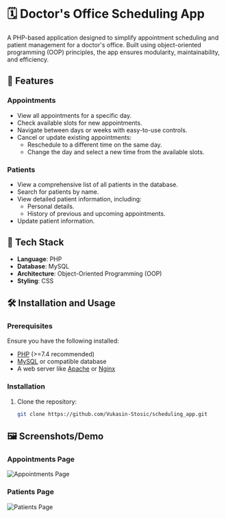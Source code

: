 # 🗓️ Doctor's Office Scheduling App

A PHP-based application designed to simplify appointment scheduling and patient management for a doctor's office. Built using object-oriented programming (OOP) principles, the app ensures modularity, maintainability, and efficiency.

## 🚀 Features

### Appointments
- View all appointments for a specific day.
- Check available slots for new appointments.
- Navigate between days or weeks with easy-to-use controls.
- Cancel or update existing appointments:
  - Reschedule to a different time on the same day.
  - Change the day and select a new time from the available slots.

### Patients
- View a comprehensive list of all patients in the database.
- Search for patients by name.
- View detailed patient information, including:
  - Personal details.
  - History of previous and upcoming appointments.
- Update patient information.

## 🧰 Tech Stack

- **Language**: PHP
- **Database**: MySQL
- **Architecture**: Object-Oriented Programming (OOP)
- **Styling**: CSS

## 🛠 Installation and Usage

### Prerequisites
Ensure you have the following installed:
- [PHP](https://www.php.net/) (>=7.4 recommended)
- [MySQL](https://www.mysql.com/) or compatible database
- A web server like [Apache](https://httpd.apache.org/) or [Nginx](https://nginx.org/)

### Installation
1. Clone the repository:
   ```bash
   git clone https://github.com/Vukasin-Stosic/scheduling_app.git

## 🖼 Screenshots/Demo

### Appointments Page
![Appointments Page](assets/screenshots/appointments-page.png "View of the Appointments Page")

### Patients Page
![Patients Page](assets/screenshots/patients-page.png "View of the Patients Page")

